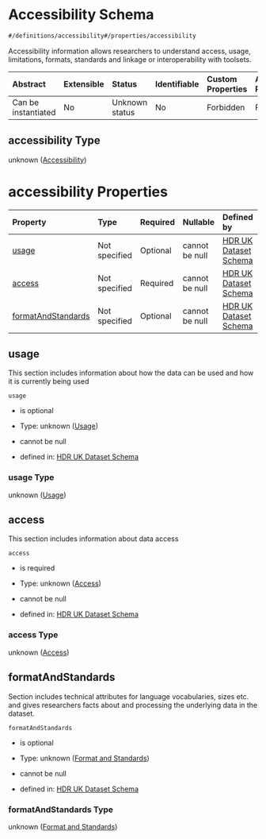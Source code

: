 # Accessibility Schema

```txt
#/definitions/accessibility#/properties/accessibility
```

Accessibility information allows researchers to understand access, usage, limitations, formats, standards and linkage or interoperability with toolsets.

| Abstract            | Extensible | Status         | Identifiable | Custom Properties | Additional Properties | Access Restrictions | Defined In                                                                                        |
| :------------------ | :--------- | :------------- | :----------- | :---------------- | :-------------------- | :------------------ | :------------------------------------------------------------------------------------------------ |
| Can be instantiated | No         | Unknown status | No           | Forbidden         | Forbidden             | none                | [dataset.schema.json*](../../../schema/dataset/latest/dataset.schema.json "open original schema") |

## accessibility Type

unknown ([Accessibility](dataset-properties-accessibility.md))

# accessibility Properties

| Property                                  | Type          | Required | Nullable       | Defined by                                                                                                                                                                                              |
| :---------------------------------------- | :------------ | :------- | :------------- | :------------------------------------------------------------------------------------------------------------------------------------------------------------------------------------------------------ |
| [usage](#usage)                           | Not specified | Optional | cannot be null | [HDR UK Dataset Schema](dataset-definitions-accessibility-properties-usage.md "#/definitions/accessibility/usage#/definitions/accessibility/properties/usage")                                          |
| [access](#access)                         | Not specified | Required | cannot be null | [HDR UK Dataset Schema](dataset-definitions-accessibility-properties-access.md "#/definitions/accessibility/access#/definitions/accessibility/properties/access")                                       |
| [formatAndStandards](#formatandstandards) | Not specified | Optional | cannot be null | [HDR UK Dataset Schema](dataset-definitions-accessibility-properties-format-and-standards.md "#/definitions/accessibility/formatAndStandards#/definitions/accessibility/properties/formatAndStandards") |

## usage

This section includes information about how the data can be used and how it is currently being used

`usage`

*   is optional

*   Type: unknown ([Usage](dataset-definitions-accessibility-properties-usage.md))

*   cannot be null

*   defined in: [HDR UK Dataset Schema](dataset-definitions-accessibility-properties-usage.md "#/definitions/accessibility/usage#/definitions/accessibility/properties/usage")

### usage Type

unknown ([Usage](dataset-definitions-accessibility-properties-usage.md))

## access

This section includes information about data access

`access`

*   is required

*   Type: unknown ([Access](dataset-definitions-accessibility-properties-access.md))

*   cannot be null

*   defined in: [HDR UK Dataset Schema](dataset-definitions-accessibility-properties-access.md "#/definitions/accessibility/access#/definitions/accessibility/properties/access")

### access Type

unknown ([Access](dataset-definitions-accessibility-properties-access.md))

## formatAndStandards

Section includes technical attributes for language vocabularies, sizes etc. and gives researchers facts about and processing the underlying data in the dataset.

`formatAndStandards`

*   is optional

*   Type: unknown ([Format and Standards](dataset-definitions-accessibility-properties-format-and-standards.md))

*   cannot be null

*   defined in: [HDR UK Dataset Schema](dataset-definitions-accessibility-properties-format-and-standards.md "#/definitions/accessibility/formatAndStandards#/definitions/accessibility/properties/formatAndStandards")

### formatAndStandards Type

unknown ([Format and Standards](dataset-definitions-accessibility-properties-format-and-standards.md))
